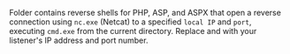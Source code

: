 Folder contains reverse shells for PHP, ASP, and ASPX that open a reverse connection using `nc.exe` (Netcat) to a specified `local IP` and `port`, executing `cmd.exe` from the current directory.
Replace <LOCAL-IP> and <PORT> with your listener's IP address and port number.
